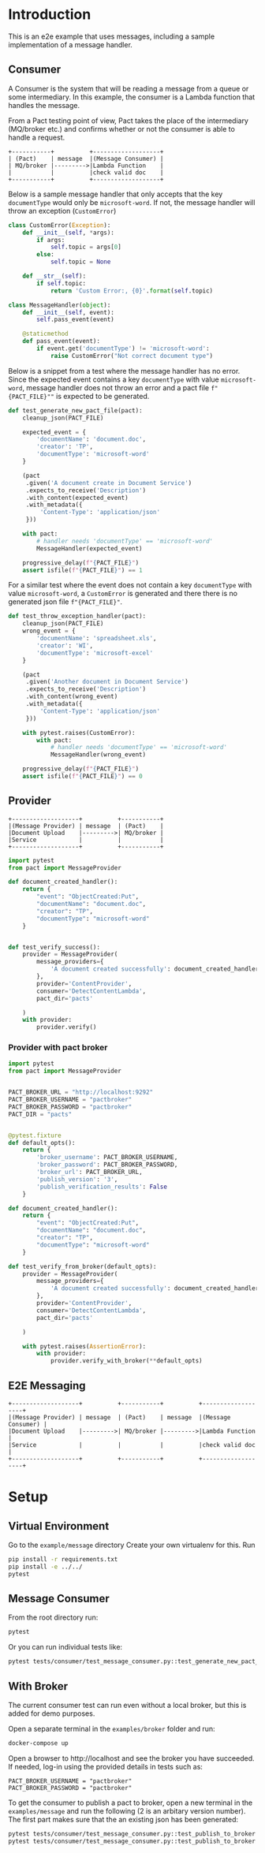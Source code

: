 # Introduction

This is an e2e example that uses messages, including a sample implementation of a message handler.

## Consumer

A Consumer is the system that will be reading a message from a queue or some intermediary. In this example, the consumer is a Lambda function that handles the message.

From a Pact testing point of view, Pact takes the place of the intermediary (MQ/broker etc.) and confirms whether or not the consumer is able to handle a request.

```
+-----------+          +-------------------+
| (Pact)    | message  |(Message Consumer) |
| MQ/broker |--------->|Lambda Function    |
|           |          |check valid doc    |
+-----------+          +-------------------+
```

Below is a sample message handler that only accepts that the key `documentType` would only be `microsoft-word`. If not, the message handler will throw an exception (`CustomError`)

```python
class CustomError(Exception):
    def __init__(self, *args):
        if args:
            self.topic = args[0]
        else:
            self.topic = None

    def __str__(self):
        if self.topic:
            return 'Custom Error:, {0}'.format(self.topic)

class MessageHandler(object):
    def __init__(self, event):
        self.pass_event(event)

    @staticmethod
    def pass_event(event):
        if event.get('documentType') != 'microsoft-word':
            raise CustomError("Not correct document type")
```

Below is a snippet from a test where the message handler has no error.
Since the expected event contains a key `documentType` with value `microsoft-word`, message handler does not throw an error and a pact file `f"{PACT_FILE}""` is expected to be generated.

```python
def test_generate_new_pact_file(pact):
    cleanup_json(PACT_FILE)

    expected_event = {
        'documentName': 'document.doc',
        'creator': 'TP',
        'documentType': 'microsoft-word'
    }

    (pact
     .given('A document create in Document Service')
     .expects_to_receive('Description')
     .with_content(expected_event)
     .with_metadata({
         'Content-Type': 'application/json'
     }))

    with pact:
        # handler needs 'documentType' == 'microsoft-word'
        MessageHandler(expected_event)

    progressive_delay(f"{PACT_FILE}")
    assert isfile(f"{PACT_FILE}") == 1
```

For a similar test where the event does not contain a key `documentType` with value `microsoft-word`, a `CustomError` is generated and there there is no generated json file `f"{PACT_FILE}"`.

```python
def test_throw_exception_handler(pact):
    cleanup_json(PACT_FILE)
    wrong_event = {
        'documentName': 'spreadsheet.xls',
        'creator': 'WI',
        'documentType': 'microsoft-excel'
    }

    (pact
     .given('Another document in Document Service')
     .expects_to_receive('Description')
     .with_content(wrong_event)
     .with_metadata({
         'Content-Type': 'application/json'
     }))

    with pytest.raises(CustomError):
        with pact:
            # handler needs 'documentType' == 'microsoft-word'
            MessageHandler(wrong_event)

    progressive_delay(f"{PACT_FILE}")
    assert isfile(f"{PACT_FILE}") == 0
```

## Provider

```
+-------------------+          +-----------+
|(Message Provider) | message  | (Pact)    |
|Document Upload    |--------->| MQ/broker |
|Service            |          |           |
+-------------------+          +-----------+
```

```python
import pytest
from pact import MessageProvider

def document_created_handler():
    return {
        "event": "ObjectCreated:Put",
        "documentName": "document.doc",
        "creator": "TP",
        "documentType": "microsoft-word"
    }


def test_verify_success():
    provider = MessageProvider(
        message_providers={
            'A document created successfully': document_created_handler
        },
        provider='ContentProvider',
        consumer='DetectContentLambda',
        pact_dir='pacts'

    )
    with provider:
        provider.verify()
```


### Provider with pact broker
```python
import pytest
from pact import MessageProvider


PACT_BROKER_URL = "http://localhost:9292"
PACT_BROKER_USERNAME = "pactbroker"
PACT_BROKER_PASSWORD = "pactbroker"
PACT_DIR = "pacts"


@pytest.fixture
def default_opts():
    return {
        'broker_username': PACT_BROKER_USERNAME,
        'broker_password': PACT_BROKER_PASSWORD,
        'broker_url': PACT_BROKER_URL,
        'publish_version': '3',
        'publish_verification_results': False
    }

def document_created_handler():
    return {
        "event": "ObjectCreated:Put",
        "documentName": "document.doc",
        "creator": "TP",
        "documentType": "microsoft-word"
    }

def test_verify_from_broker(default_opts):
    provider = MessageProvider(
        message_providers={
            'A document created successfully': document_created_handler,
        },
        provider='ContentProvider',
        consumer='DetectContentLambda',
        pact_dir='pacts'

    )

    with pytest.raises(AssertionError):
        with provider:
            provider.verify_with_broker(**default_opts)

```

## E2E Messaging

```
+-------------------+          +-----------+          +-------------------+
|(Message Provider) | message  | (Pact)    | message  |(Message Consumer) |
|Document Upload    |--------->| MQ/broker |--------->|Lambda Function    |
|Service            |          |           |          |check valid doc    |
+-------------------+          +-----------+          +-------------------+
```

# Setup

## Virtual Environment

Go to the `example/message` directory Create your own virtualenv for this. Run

```bash
pip install -r requirements.txt
pip install -e ../../
pytest
```

## Message Consumer

From the root directory run:

```bash
pytest
```

Or you can run individual tests like:

```bash
pytest tests/consumer/test_message_consumer.py::test_generate_new_pact_file
```

## With Broker

The current consumer test can run even without a local broker,
but this is added for demo purposes.

Open a separate terminal in the `examples/broker` folder and run:

```bash
docker-compose up
```

Open a browser to http://localhost and see the broker you have succeeded.
If needed, log-in using the provided details in tests such as:

```
PACT_BROKER_USERNAME = "pactbroker"
PACT_BROKER_PASSWORD = "pactbroker"
```

To get the consumer to publish a pact to broker,
open a new terminal in the `examples/message` and run the following (2 is an arbitary version number). The first part makes sure that the an existing json has been generated:

```bash
pytest tests/consumer/test_message_consumer.py::test_publish_to_broker
pytest tests/consumer/test_message_consumer.py::test_publish_to_broker --publish-pact 2
```
